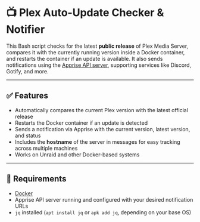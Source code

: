 # 📺 Plex Auto-Update Checker & Notifier

This Bash script checks for the latest **public release** of Plex Media Server, compares it with the currently running version inside a Docker container, and restarts the container if an update is available. It also sends notifications using the [Apprise API server](https://github.com/caronc/apprise-api), supporting services like Discord, Gotify, and more.

---

## ✅ Features

- Automatically compares the current Plex version with the latest official release
- Restarts the Docker container if an update is detected
- Sends a notification via Apprise with the current version, latest version, and status
- Includes the **hostname** of the server in messages for easy tracking across multiple machines
- Works on Unraid and other Docker-based systems

---

## 🧰 Requirements

- [Docker](https://www.docker.com/)
- Apprise API server running and configured with your desired notification URLs
- `jq` installed (`apt install jq` or `apk add jq`, depending on your base OS)



